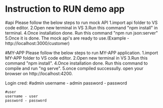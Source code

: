 # Instruction to RUN demo app
#api
Please follow the below steps to run mock API
 1.import api folder to VS code editor.
 2.Open new terminal in VS
 3.Run this command "npm install" in terminal.
 4.Once installation done. Run this command "npm run json:server"
 5.Once it is done. The mock api's are ready to use.(Example - http://localhost:3000/customer)

#MY-APP
Please follow the below steps to run MY-APP application.
  1.import MY-APP folder to VS code editor.
  2.Open new terminal in VS
  3.Run this command "npm install".
  4.Once installation done. Run this command to compile and run "ng serve".
  5.once compiled successully. open your browser on http://localhost:4200.
  
 Login cred:
    #admin
    username - admin
    password - password
    
    #user
    username - user
    password - password
    
